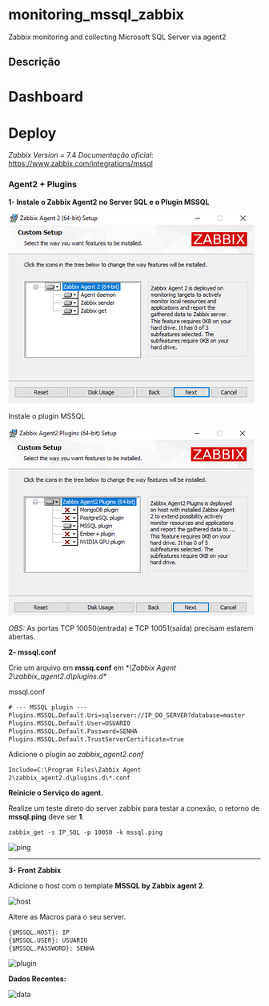 # monitoring_mssql_zabbix
Zabbix monitoring and collecting Microsoft SQL Server via agent2


Descrição
--------------------

# Dashboard



# Deploy

*Zabbix Version =* 7.4
*Documentação oficial*: https://www.zabbix.com/integrations/mssql

### Agent2 + Plugins

**1- Instale o Zabbix Agent2 no Server SQL e o Plugin MSSQL**

![agent](imagens/agent1.png)

Instale o plugin MSSQL

![mssql](imagens/plugin.png)

*OBS:* As portas TCP 10050(entrada) e TCP 10051(saída) precisam estarem abertas.

**2- mssql.conf**

Crie um arquivo em **mssq.conf** em **\Zabbix Agent 2\zabbix_agent2.d\plugins.d\**

mssql.conf
````
# --- MSSQL plugin ---
Plugins.MSSQL.Default.Uri=sqlserver://IP_DO_SERVER?database=master
Plugins.MSSQL.Default.User=USUARIO
Plugins.MSSQL.Default.Password=SENHA
Plugins.MSSQL.Default.TrustServerCertificate=true
````

Adicione o plugin ao *zabbix_agent2.conf*
````
Include=C:\Program Files\Zabbix Agent 2\zabbix_agent2.d\plugins.d\*.conf
````

**Reinicie o Serviço do agent.**

Realize um teste direto do server zabbix para testar a conexão, o retorno de **mssql.ping** deve ser **1**.
````
zabbix_get -s IP_SQL -p 10050 -k mssql.ping
````

![ping](image-3.png)



-----------------------------

**3- Front Zabbix**

Adicione o host com o template **MSSQL by Zabbix agent 2**.

![host](image.png)

Altere as Macros para o seu server.

````
{$MSSQL.HOST}: IP
{$MSSQL.USER}: USUARIO
{$MSSQL.PASSWORD}: SENHA
````

![plugin](image-1.png)


**Dados Recentes:**

![data](image-2.png)












